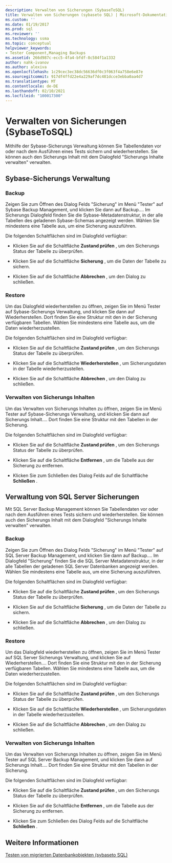 ```yaml
---
description: Verwalten von Sicherungen (SybaseToSQL)
title: Verwalten von Sicherungen (sybaseto SQL) | Microsoft-Dokumentation
ms.custom: ''
ms.date: 01/19/2017
ms.prod: sql
ms.reviewer: ''
ms.technology: ssma
ms.topic: conceptual
helpviewer_keywords:
- Tester Component,Managing Backups
ms.assetid: 266d987c-ecc5-4fa4-bfdf-8c584f1a1332
author: nahk-ivanov
ms.author: alexiva
ms.openlocfilehash: 1c29cec3ec38dc56636df0c3f063f4a758e6e87e
ms.sourcegitcommit: 917df4ffd22e4a229af7dc481dcce3ebba0aa4d7
ms.translationtype: MT
ms.contentlocale: de-DE
ms.lasthandoff: 02/10/2021
ms.locfileid: "100017300"
---
```

# <a name="managing-backups-sybasetosql"></a>Verwalten von Sicherungen (SybaseToSQL)
Mithilfe der Sybase-Sicherungs Verwaltung können Sie Tabellendaten vor oder nach dem Ausführen eines Tests sichern und wiederherstellen. Sie können auch den Sicherungs Inhalt mit dem Dialogfeld "Sicherungs Inhalte verwalten" verwalten.  
  
## <a name="sybase-backup-management"></a>Sybase-Sicherungs Verwaltung  
  
### <a name="backup"></a>Backup  
Zeigen Sie zum Öffnen des Dialog Felds "Sicherung" im Menü "Tester" auf Sybase Backup Management, und klicken Sie dann auf Backup.... Im Sicherungs Dialogfeld finden Sie die Sybase-Metadatenstruktur, in der alle Tabellen des geladenen Sybase-Schemas angezeigt werden. Wählen Sie mindestens eine Tabelle aus, um eine Sicherung auszuführen.  
  
Die folgenden Schaltflächen sind im Dialogfeld verfügbar:  
  
-   Klicken Sie auf die Schaltfläche **Zustand prüfen** , um den Sicherungs Status der Tabelle zu überprüfen.  
  
-   Klicken Sie auf die Schaltfläche **Sicherung** , um die Daten der Tabelle zu sichern.  
  
-   Klicken Sie auf die Schaltfläche **Abbrechen** , um den Dialog zu schließen.  
  
### <a name="restore"></a>Restore  
Um das Dialogfeld wiederherstellen zu öffnen, zeigen Sie im Menü Tester auf Sybase-Sicherungs Verwaltung, und klicken Sie dann auf Wiederherstellen. Dort finden Sie eine Struktur mit den in der Sicherung verfügbaren Tabellen. Wählen Sie mindestens eine Tabelle aus, um die Daten wiederherzustellen.  
  
Die folgenden Schaltflächen sind im Dialogfeld verfügbar:  
  
-   Klicken Sie auf die Schaltfläche **Zustand prüfen** , um den Sicherungs Status der Tabelle zu überprüfen.  
  
-   Klicken Sie auf die Schaltfläche **Wiederherstellen** , um Sicherungsdaten in der Tabelle wiederherzustellen.  
  
-   Klicken Sie auf die Schaltfläche **Abbrechen** , um den Dialog zu schließen.  
  
### <a name="managing-backup-contents"></a>Verwalten von Sicherungs Inhalten  
Um das Verwalten von Sicherungs Inhalten zu öffnen, zeigen Sie im Menü Tester auf Sybase-Sicherungs Verwaltung, und klicken Sie dann auf Sicherungs Inhalt.... Dort finden Sie eine Struktur mit den Tabellen in der Sicherung.  
  
Die folgenden Schaltflächen sind im Dialogfeld verfügbar:  
  
-   Klicken Sie auf die Schaltfläche **Zustand prüfen** , um den Sicherungs Status der Tabelle zu überprüfen.  
  
-   Klicken Sie auf die Schaltfläche **Entfernen** , um die Tabelle aus der Sicherung zu entfernen.  
  
-   Klicken Sie zum Schließen des Dialog Felds auf die Schaltfläche **Schließen** .  
  
## <a name="sql-server-backup-management"></a>Verwaltung von SQL Server Sicherungen  
Mit SQL Server Backup Management können Sie Tabellendaten vor oder nach dem Ausführen eines Tests sichern und wiederherstellen. Sie können auch den Sicherungs Inhalt mit dem Dialogfeld "Sicherungs Inhalte verwalten" verwalten.  
  
### <a name="backup"></a>Backup  
Zeigen Sie zum Öffnen des Dialog Felds "Sicherung" im Menü "Tester" auf SQL Server Backup Management, und klicken Sie dann auf Backup.... Im Dialogfeld "Sicherung" finden Sie die SQL Server Metadatenstruktur, in der alle Tabellen der geladenen SQL Server Datenbanken angezeigt werden. Wählen Sie mindestens eine Tabelle aus, um eine Sicherung auszuführen.  
  
Die folgenden Schaltflächen sind im Dialogfeld verfügbar:  
  
-   Klicken Sie auf die Schaltfläche **Zustand prüfen** , um den Sicherungs Status der Tabelle zu überprüfen.  
  
-   Klicken Sie auf die Schaltfläche **Sicherung** , um die Daten der Tabelle zu sichern.  
  
-   Klicken Sie auf die Schaltfläche **Abbrechen** , um den Dialog zu schließen.  
  
### <a name="restore"></a>Restore  
Um das Dialogfeld wiederherstellen zu öffnen, zeigen Sie im Menü Tester auf SQL Server Sicherungs Verwaltung, und klicken Sie auf Wiederherstellen.... Dort finden Sie eine Struktur mit den in der Sicherung verfügbaren Tabellen. Wählen Sie mindestens eine Tabelle aus, um die Daten wiederherzustellen.  
  
Die folgenden Schaltflächen sind im Dialogfeld verfügbar:  
  
-   Klicken Sie auf die Schaltfläche **Zustand prüfen** , um den Sicherungs Status der Tabelle zu überprüfen.  
  
-   Klicken Sie auf die Schaltfläche **Wiederherstellen** , um Sicherungsdaten in der Tabelle wiederherzustellen.  
  
-   Klicken Sie auf die Schaltfläche **Abbrechen** , um den Dialog zu schließen.  
  
### <a name="managing-backup-contents"></a>Verwalten von Sicherungs Inhalten  
Um das Verwalten von Sicherungs Inhalten zu öffnen, zeigen Sie im Menü Tester auf SQL Server Backup Management, und klicken Sie dann auf Sicherungs Inhalt.... Dort finden Sie eine Struktur mit den Tabellen in der Sicherung.  
  
Die folgenden Schaltflächen sind im Dialogfeld verfügbar:  
  
-   Klicken Sie auf die Schaltfläche **Zustand prüfen** , um den Sicherungs Status der Tabelle zu überprüfen.  
  
-   Klicken Sie auf die Schaltfläche **Entfernen** , um die Tabelle aus der Sicherung zu entfernen.  
  
-   Klicken Sie zum Schließen des Dialog Felds auf die Schaltfläche **Schließen** .  
  
## <a name="see-also"></a>Weitere Informationen  
[Testen von migrierten Datenbankobjekten &#40;sybaseto SQL&#41;](../../ssma/sybase/testing-migrated-database-objects-sybasetosql.md)  
  
